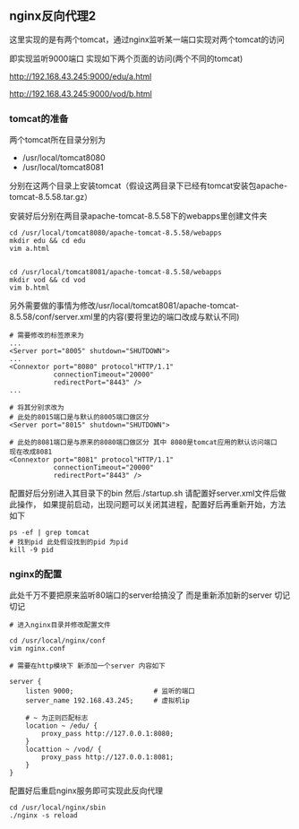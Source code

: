 ## nginx反向代理2

这里实现的是有两个tomcat，通过nginx监听某一端口实现对两个tomcat的访问

即实现监听9000端口 实现如下两个页面的访问(两个不同的tomcat)

http://192.168.43.245:9000/edu/a.html

http://192.168.43.245:9000/vod/b.html

### tomcat的准备

两个tomcat所在目录分别为

- /usr/local/tomcat8080
- /usr/local/tomcat8081

分别在这两个目录上安装tomcat（假设这两目录下已经有tomcat安装包apache-tomcat-8.5.58.tar.gz）

安装好后分别在两目录apache-tomcat-8.5.58下的webapps里创建文件夹

```
cd /usr/local/tomcat8080/apache-tomcat-8.5.58/webapps
mkdir edu && cd edu
vim a.html


cd /usr/local/tomcat8081/apache-tomcat-8.5.58/webapps
mkdir vod && cd vod
vim b.html
```



另外需要做的事情为修改/usr/local/tomcat8081/apache-tomcat-8.5.58/conf/server.xml里的内容(要将里边的端口改成与默认不同)

```
# 需要修改的标签原来为
...
<Server port="8005" shutdown="SHUTDOWN">
...
<Connextor port="8080" protocol"HTTP/1.1"
		   connectionTimeout="20000"
		   redirectPort="8443" />
...

# 将其分别求改为
# 此处的8015端口是与默认的8005端口做区分  
<Server port="8015" shutdown="SHUTDOWN">

# 此处的8081端口是与原来的8080端口做区分 其中 8080是tomcat应用的默认访问端口   现在改成8081
<Connextor port="8081" protocol"HTTP/1.1"
		   connectionTimeout="20000"
		   redirectPort="8443" />

```



配置好后分别进入其目录下的bin  然后./startup.sh  请配置好server.xml文件后做此操作，  如果提前启动，出现问题可以关闭其进程，配置好后再重新开始，方法如下

```
ps -ef | grep tomcat
# 找到pid 此处假设找到的pid 为pid
kill -9 pid
```





### nginx的配置

此处千万不要把原来监听80端口的server给搞没了  而是重新添加新的server   切记切记

```
# 进入nginx目录并修改配置文件

cd /usr/local/nginx/conf
vim nginx.conf

# 需要在http模块下 新添加一个server 内容如下

server { 
	listen 9000;					# 监听的端口
	server_name 192.168.43.245;		# 虚拟机ip
	
	# ~ 为正则匹配标志
	location ~ /edu/ {
		proxy_pass http://127.0.0.1:8080;
	}
	locattion ~ /vod/ {
		proxy_pass http://127.0.0.1:8081;
	}
}
```

配置好后重启nginx服务即可实现此反向代理



```
cd /usr/local/nginx/sbin
./nginx -s reload
```

